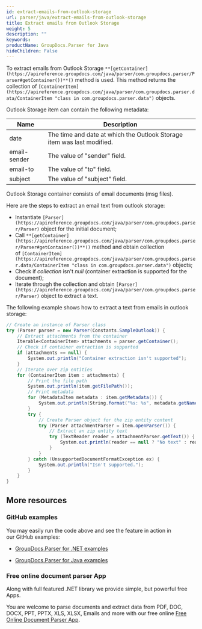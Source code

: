 ```yaml
---
id: extract-emails-from-outlook-storage
url: parser/java/extract-emails-from-outlook-storage
title: Extract emails from Outlook Storage
weight: 5
description: ""
keywords: 
productName: GroupDocs.Parser for Java
hideChildren: False
---
```

To extract emails from Outlook Storage `**[getContainer](https://apireference.groupdocs.com/java/parser/com.groupdocs.parser/Parser#getContainer())**()` method is used. This method returns the collection of `[ContainerItem](https://apireference.groupdocs.com/java/parser/com.groupdocs.parser.data/ContainerItem "class in com.groupdocs.parser.data")` objects.

Outlook Storage item can contain the following metadata:

| Name | Description |
| --- | --- |
| date | The time and date at which the Outlook Storage item was last modified. |
| email-sender | The value of "sender" field. |
| email-to | The value of "to" field. |
| subject | The value of "subject" field. |

Outlook Storage container consists of email documents (msg files).

Here are the steps to extract an email text from outlook storage:

*   Instantiate `[Parser](https://apireference.groupdocs.com/java/parser/com.groupdocs.parser/Parser)` object for the initial document;
*   Call  `**[getContainer](https://apireference.groupdocs.com/java/parser/com.groupdocs.parser/Parser#getContainer())**()` method and obtain collection of `[ContainerItem](https://apireference.groupdocs.com/java/parser/com.groupdocs.parser.data/ContainerItem "class in com.groupdocs.parser.data")` objects;
*   Check if *collection* isn't *null* (container extraction is supported for the document);
*   Iterate through the collection and obtain `[Parser](https://apireference.groupdocs.com/java/parser/com.groupdocs.parser/Parser)` object to extract a text.

The following example shows how to extract a text from emails in outlook storage:

```csharp
// Create an instance of Parser class
try (Parser parser = new Parser(Constants.SampleOutlook)) {
    // Extract attachments from the container
    Iterable<ContainerItem> attachments = parser.getContainer();
    // Check if container extraction is supported
    if (attachments == null) {
        System.out.println("Container extraction isn't supported");
    }
    // Iterate over zip entities
    for (ContainerItem item : attachments) {
        // Print the file path
        System.out.println(item.getFilePath());
        // Print metadata
        for (MetadataItem metadata : item.getMetadata()) {
            System.out.println(String.format("%s: %s", metadata.getName(), metadata.getValue()));
        }
        try {
            // Create Parser object for the zip entity content
            try (Parser attachmentParser = item.openParser()) {
                // Extract an zip entity text
                try (TextReader reader = attachmentParser.getText()) {
                    System.out.println(reader == null ? "No text" : reader.readToEnd());
                }
            }
        } catch (UnsupportedDocumentFormatException ex) {
            System.out.println("Isn't supported.");
        }
    }
}
```

## More resources

### GitHub examples

You may easily run the code above and see the feature in action in our GitHub examples:

*   [GroupDocs.Parser for .NET examples](https://github.com/groupdocs-parser/GroupDocs.Parser-for-.NET)
    
*   [GroupDocs.Parser for Java examples](https://github.com/groupdocs-parser/GroupDocs.Parser-for-Java)
    

### Free online document parser App

Along with full featured .NET library we provide simple, but powerful free Apps.

You are welcome to parse documents and extract data from PDF, DOC, DOCX, PPT, PPTX, XLS, XLSX, Emails and more with our free online [Free Online Document Parser App](https://products.groupdocs.app/parser).
